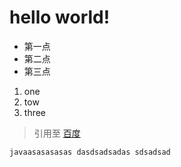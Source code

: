 # hello world!<br>
* 第一点
* 第二点
* 第三点
1. one
2. tow
3. three<br>
> 引用至
[百度](http://wwww.baidu.com)

`javaasasasasas
dasdsadsadas
sdsadsad`
